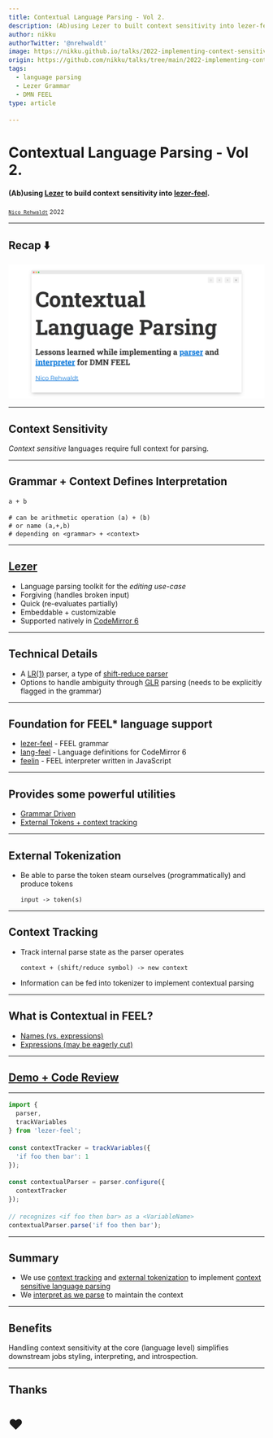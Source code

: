 ```yaml
---
title: Contextual Language Parsing - Vol 2.
description: (Ab)using Lezer to built context sensitivity into lezer-feel.
author: nikku
authorTwitter: '@nrehwaldt'
image: https://nikku.github.io/talks/2022-implementing-context-sensitivity-with-lezer/preview.png
origin: https://github.com/nikku/talks/tree/main/2022-implementing-context-sensitivity-with-lezer
tags:
  - language parsing
  - Lezer Grammar
  - DMN FEEL
type: article

---
```


# Contextual Language Parsing - Vol 2.

#### (Ab)using [Lezer](https://lezer.codemirror.net/) to build context sensitivity into [lezer-feel](https://github.com/nikku/lezer-feel).

<small>[`Nico Rehwaldt`](https://github.com/nikku) 2022</small>

---

## Recap :arrow_down:

<a href="https://nikku.github.io/talks/2022-context-sensitive-language-parsing-feel/" target="_blank" style="display: block; max-width: 100%; overflow: hidden;">
  <img src="./previous.png" alt="Prior talk slide deck" style="max-width: 100%; max-height: 80%;" />
</a>

---

## Context Sensitivity

_Context sensitive_ languages require full context for parsing.

---

## Grammar + Context Defines Interpretation

```plain
a + b

# can be arithmetic operation (a) + (b)
# or name (a,+,b)
# depending on <grammar> + <context>
```

---

## [Lezer](https://lezer.codemirror.net/)

* Language parsing toolkit for the _editing use-case_
* Forgiving (handles broken input)
* Quick (re-evaluates partially)
* Embeddable + customizable
* Supported natively in [CodeMirror 6](https://codemirror.net/)

---

## Technical Details

* A [LR(1)](https://en.wikipedia.org/wiki/Canonical_LR_parser) parser, a type of [shift-reduce parser](https://en.wikipedia.org/wiki/Shift-reduce_parser)
* Options to handle ambiguity through [GLR](https://en.wikipedia.org/wiki/GLR_parser) parsing (needs to be explicitly flagged in the grammar)

---

## Foundation for FEEL* language support

* [lezer-feel](https://github.com/nikku/lezer-feel) - FEEL grammar
* [lang-feel](https://github.com/nikku/lang-feel) - Language definitions for CodeMirror 6
* [feelin](https://github.com/nikku/feelin) - FEEL interpreter written in JavaScript

---

## Provides some powerful utilities

* [Grammar Driven](https://lezer.codemirror.net/docs/guide/#writing-a-grammar)
* [External Tokens + context tracking](https://lezer.codemirror.net/docs/guide/#external-tokens)

---

## External Tokenization

* Be able to parse the token steam ourselves (programmatically) and produce tokens

    ```
    input -> token(s)
    ```

---

## Context Tracking

* Track internal parse state as the parser operates

    ```
    context + (shift/reduce symbol) -> new context
    ```

* Information can be fed into tokenizer to implement contextual parsing

---

## What is Contextual in FEEL?

* [Names (vs. expressions)](https://nikku.github.io/feel-playground/?e=if+this+then+that&c=%7B%0A++%22if+this+then+that%22%3A+100%0A%7D&t=expression)
* [Expressions (may be eagerly cut)](https://nikku.github.io/feel-playground/?e=1%0A3+%2B+10&c=%7B%0A%7D&t=expression)

---

## [Demo + Code Review](https://github.com/nikku/lezer-feel)

---

```javascript
import {
  parser,
  trackVariables
} from 'lezer-feel';

const contextTracker = trackVariables({
  'if foo then bar': 1
});

const contextualParser = parser.configure({
  contextTracker
});

// recognizes <if foo then bar> as a <VariableName>
contextualParser.parse('if foo then bar');
```

---

## Summary

* We use [context tracking](https://github.com/nikku/lezer-feel/blob/master/src/feel.grammar#L401) and [external tokenization](https://github.com/nikku/lezer-feel/blob/master/src/feel.grammar#L403) to implement [context sensitive language parsing](https://github.com/nikku/lezer-feel/blob/master/src/tokens.js#L221)
* We [interpret as we parse](https://github.com/nikku/lezer-feel/blob/527aba396b8c7d0af2eaaf8cede3c9bed8d17366/src/tokens.js#L771) to maintain the context

---

## Benefits

Handling context sensitivity at the core (language level) simplifies downstream jobs  styling, interpreting, and introspection.

---

## Thanks

# :heart: